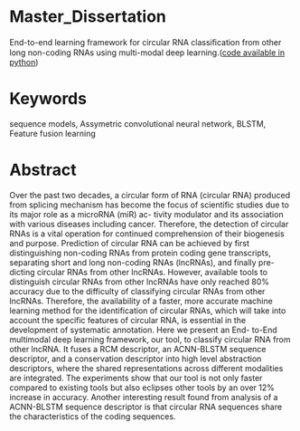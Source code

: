 # Master_Dissertation
End-to-end learning framework for circular RNA classiﬁcation from other long non-coding RNAs using multi-modal deep learning.([code available in python](https://github.com/UofLBioinformatics/circDeep))

# Keywords
sequence models, Assymetric convolutional neural network, BLSTM, Feature fusion learning
# Abstract
Over the past two decades, a circular form of RNA (circular RNA) produced from splicing
mechanism has become the focus of scientific studies due to its major role as a microRNA (miR) ac-
tivity modulator and its association with various diseases including cancer. Therefore, the detection
of circular RNAs is a vital operation for continued comprehension of their biogenesis and purpose.
Prediction of circular RNA can be achieved by first distinguishing non-coding RNAs from protein
coding gene transcripts, separating short and long non-coding RNAs (lncRNAs), and finally pre-
dicting circular RNAs from other lncRNAs. However, available tools to distinguish circular RNAs
from other lncRNAs have only reached 80% accuracy due to the difficulty of classifying circular
RNAs from other lncRNAs. Therefore, the availability of a faster, more accurate machine learning
method for the identification of circular RNAs, which will take into account the specific features of
circular RNA, is essential in the development of systematic annotation. Here we present an End-
to-End multimodal deep learning framework, our tool, to classify circular RNA from other lncRNA.
It fuses a RCM descriptor, an ACNN-BLSTM sequence descriptor, and a conservation descriptor
into high level abstraction descriptors, where the shared representations across different modalities
are integrated. The experiments show that our tool is not only faster compared to existing tools
but also eclipses other tools by an over 12% increase in accuracy. Another interesting result found
from analysis of a ACNN-BLSTM sequence descriptor is that circular RNA sequences share the
characteristics of the coding sequences.
